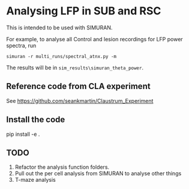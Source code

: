 # Analysing LFP in SUB and RSC
This is intended to be used with SIMURAN.

For example, to analyse all Control and lesion recordings for LFP power spectra, run

```
simuran -r multi_runs/spectral_atnx.py -m
```

The results will be in `sim_results\simuran_theta_power`.

## Reference code from CLA experiment
See https://github.com/seankmartin/Claustrum_Experiment

## Install the code
pip install -e .

## TODO
1. Refactor the analysis function folders.
2. Pull out the per cell analysis from SIMURAN to analyse other things
3. T-maze analysis